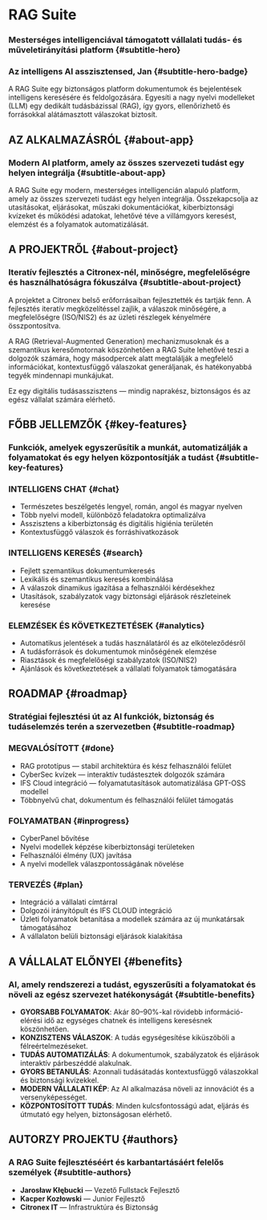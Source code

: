 # RAG Suite

### Mesterséges intelligenciával támogatott vállalati tudás- és műveletirányítási platform {#subtitle-hero}

### Az intelligens AI asszisztensed, Jan {#subtitle-hero-badge}

A RAG Suite egy biztonságos platform dokumentumok és bejelentések intelligens keresésére és feldolgozására. Egyesíti a nagy nyelvi modelleket (LLM) egy dedikált tudásbázissal (RAG), így gyors, ellenőrizhető és forrásokkal alátámasztott válaszokat biztosít.

## AZ ALKALMAZÁSRÓL {#about-app}

### Modern AI platform, amely az összes szervezeti tudást egy helyen integrálja {#subtitle-about-app}

A RAG Suite egy modern, mesterséges intelligencián alapuló platform, amely az összes szervezeti tudást egy helyen integrálja. Összekapcsolja az utasításokat, eljárásokat, műszaki dokumentációkat, kiberbiztonsági kvízeket és működési adatokat, lehetővé téve a villámgyors keresést, elemzést és a folyamatok automatizálását.

## A PROJEKTRŐL {#about-project}

### Iteratív fejlesztés a Citronex-nél, minőségre, megfelelőségre és használhatóságra fókuszálva {#subtitle-about-project}

A projektet a Citronex belső erőforrásaiban fejlesztették és tartják fenn. A fejlesztés iteratív megközelítéssel zajlik, a válaszok minőségére, a megfelelőségre (ISO/NIS2) és az üzleti részlegek kényelmére összpontosítva.

A RAG (Retrieval-Augmented Generation) mechanizmusoknak és a szemantikus keresőmotornak köszönhetően a RAG Suite lehetővé teszi a dolgozók számára, hogy másodpercek alatt megtalálják a megfelelő információkat, kontextusfüggő válaszokat generáljanak, és hatékonyabbá tegyék mindennapi munkájukat.

Ez egy digitális tudásasszisztens — mindig naprakész, biztonságos és az egész vállalat számára elérhető.

## FŐBB JELLEMZŐK {#key-features}

### Funkciók, amelyek egyszerűsítik a munkát, automatizálják a folyamatokat és egy helyen központosítják a tudást {#subtitle-key-features}

### INTELLIGENS CHAT {#chat}
- Természetes beszélgetés lengyel, román, angol és magyar nyelven
- Több nyelvi modell, különböző feladatokra optimalizálva
- Asszisztens a kiberbiztonság és digitális higiénia területén
- Kontextusfüggő válaszok és forráshivatkozások

### INTELLIGENS KERESÉS {#search}
- Fejlett szemantikus dokumentumkeresés
- Lexikális és szemantikus keresés kombinálása
- A válaszok dinamikus igazítása a felhasználói kérdésekhez
- Utasítások, szabályzatok vagy biztonsági eljárások részleteinek keresése

### ELEMZÉSEK ÉS KÖVETKEZTETÉSEK {#analytics}
- Automatikus jelentések a tudás használatáról és az elköteleződésről
- A tudásforrások és dokumentumok minőségének elemzése
- Riasztások és megfelelőségi szabályzatok (ISO/NIS2)
- Ajánlások és következtetések a vállalati folyamatok támogatására

## ROADMAP {#roadmap}

### Stratégiai fejlesztési út az AI funkciók, biztonság és tudáselemzés terén a szervezetben {#subtitle-roadmap}

### MEGVALÓSÍTOTT {#done}
- RAG prototípus — stabil architektúra és kész felhasználói felület
- CyberSec kvízek — interaktív tudástesztek dolgozók számára
- IFS Cloud integráció — folyamatutasítások automatizálása GPT-OSS modellel
- Többnyelvű chat, dokumentum és felhasználói felület támogatás

### FOLYAMATBAN {#inprogress}
- CyberPanel bővítése
- Nyelvi modellek képzése kiberbiztonsági területeken
- Felhasználói élmény (UX) javítása
- A nyelvi modellek válaszpontosságának növelése

### TERVEZÉS {#plan}
- Integráció a vállalati címtárral
- Dolgozói irányítópult és IFS CLOUD integráció
- Üzleti folyamatok betanítása a modellek számára az új munkatársak támogatásához
- A vállalaton belüli biztonsági eljárások kialakítása

## A VÁLLALAT ELŐNYEI {#benefits}

### AI, amely rendszerezi a tudást, egyszerűsíti a folyamatokat és növeli az egész szervezet hatékonyságát {#subtitle-benefits}

- **GYORSABB FOLYAMATOK**: Akár 80–90%-kal rövidebb információ-elérési idő az egységes chatnek és intelligens keresésnek köszönhetően.
- **KONZISZTENS VÁLASZOK**: A tudás egységesítése kiküszöböli a félreértelmezéseket.
- **TUDÁS AUTOMATIZÁLÁS**: A dokumentumok, szabályzatok és eljárások interaktív párbeszéddé alakulnak.
- **GYORS BETANULÁS**: Azonnali tudásátadás kontextusfüggő válaszokkal és biztonsági kvízekkel.
- **MODERN VÁLLALATI KÉP**: Az AI alkalmazása növeli az innovációt és a versenyképességet.
- **KÖZPONTOSÍTOTT TUDÁS**: Minden kulcsfontosságú adat, eljárás és útmutató egy helyen, biztonságosan elérhető.

## AUTORZY PROJEKTU {#authors}

### A RAG Suite fejlesztéséért és karbantartásáért felelős személyek {#subtitle-authors}

- **Jarosław Kłębucki** — Vezető Fullstack Fejlesztő
- **Kacper Kozłowski** — Junior Fejlesztő
- **Citronex IT** — Infrastruktúra és Biztonság
